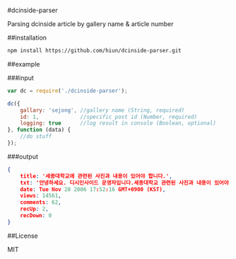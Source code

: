 #dcinside-parser

Parsing dcinside article by gallery name & article number

##installation

```bash
npm install https://github.com/hiun/dcinside-parser.git
```

##example

###input

```javascript
var dc = require('./dcinside-parser');

dc({
    gallary: 'sejong', //gallery name (String, required)
    id: 1,             //specific post id (Number, required)
    logging: true      //log result in console (Boolean, optional)
}, function (data) {
    //do stuff
});
```

###output
```json
{ 
    title: '세종대학교에 관련된 사진과 내용이 있어야 합니다.',
    txt: '안녕하세요. 디시인사이드 운영자입니다.세종대학교 관련된 사진과 내용이 있어야 합니다. 비방, 욕설, 음란물 등록 시 삭제 및 차단 조치가 되고 민, 형사상의 불이익을 받으실 수 있습니다. 기타 자세한 사항은 갤러리 상단의 갤러리 이용안내를 참고해 주시기 바랍니다.감사합니다.',
    date: Tue Nov 28 2006 17:52:16 GMT+0900 (KST),
    views: 14561,
    comments: 62,
    recUp: 2,
    recDown: 0 
}
```

##License

MIT